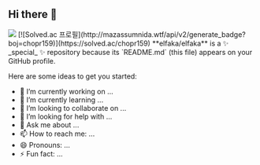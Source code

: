 ## Hi there 👋

<img src="http://mazandi.herokuapp.com/api?handle=chopr159&theme=dark"/>
[![Solved.ac
프로필](http://mazassumnida.wtf/api/v2/generate_badge?boj=chopr159)](https://solved.ac/chopr159)
**elfaka/elfaka** is a ✨ _special_ ✨ repository because its `README.md` (this file) appears on your GitHub profile.

Here are some ideas to get you started:

- 🔭 I’m currently working on ...
- 🌱 I’m currently learning ...
- 👯 I’m looking to collaborate on ...
- 🤔 I’m looking for help with ...
- 💬 Ask me about ...
- 📫 How to reach me: ...
- 😄 Pronouns: ...
- ⚡ Fun fact: ...
